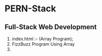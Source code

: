 # PERN-Stack
## Full-Stack Web Development 
1) index.html :- (Array Program); 
2) FizzBuzz Program Using Array
3)
